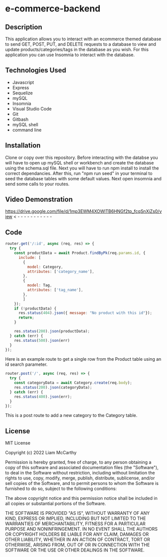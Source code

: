 # e-commerce-backend

## Description
This application allows you to interact with an ecommerce themed database to send GET, POST,
PUT, and DELETE requests to a database to view and update products/categories/tags in the database as you wish.
For this application you can use Insomnia to interact with the database. 

## Technologies Used
* Javascript
* Express
* Sequelize
* mySQL
* Insomnia
* Visual Studio Code
* Git
* Gitbash
* mySQL shell
* command line

## Installation 
Clone or copy over this repository.  Before interacting with the databse you will have to open up 
mySQL shell or workbench and create the database using the schema.sql file.  Next you will have to run npm
install to install the correct dependancies.  After this, run "npm run seed" in your terminal to seed the database
tables with some default values.  Next open insomnia and send some calls to your routes.

## Video Demonstration

https://drive.google.com/file/d/1mp3EWM4XOWlTB6HNGf2tp_fcqSnXiZs0/view < - - - - - - - - - - -

## Code 

```Javascript
router.get('/:id', async (req, res) => {
  try {
    const productData = await Product.findByPk(req.params.id, {
      include: [
        {
          model: Category,
          attributes: ['category_name'],
        },
        {
          model: Tag,
          attributes: ['tag_name'],
        },
        ]
    });
    if (!productData) {
      res.status(404).json({ message: "No product with this id"});
      return;
    }

    res.status(200).json(productData);
  } catch (err) {
    res.status(500).json(err)
  }
});
```
Here is an example route to get a single row from the Product table using an id search parameter.

```Javascript
router.post('/', async (req, res) => {
  try {
    const categoryData = await Category.create(req.body);
    res.status(200).json(categoryData);
  } catch (err) {
    res.status(400).json(err);
  }
});
```
This is a post route to add a new category to the Category table.

## License 
MIT License

Copyright (c) 2022 Liam McCarthy

Permission is hereby granted, free of charge, to any person obtaining a copy
of this software and associated documentation files (the "Software"), to deal
in the Software without restriction, including without limitation the rights
to use, copy, modify, merge, publish, distribute, sublicense, and/or sell
copies of the Software, and to permit persons to whom the Software is
furnished to do so, subject to the following conditions:

The above copyright notice and this permission notice shall be included in all
copies or substantial portions of the Software.

THE SOFTWARE IS PROVIDED "AS IS", WITHOUT WARRANTY OF ANY KIND, EXPRESS OR
IMPLIED, INCLUDING BUT NOT LIMITED TO THE WARRANTIES OF MERCHANTABILITY,
FITNESS FOR A PARTICULAR PURPOSE AND NONINFRINGEMENT. IN NO EVENT SHALL THE
AUTHORS OR COPYRIGHT HOLDERS BE LIABLE FOR ANY CLAIM, DAMAGES OR OTHER
LIABILITY, WHETHER IN AN ACTION OF CONTRACT, TORT OR OTHERWISE, ARISING FROM,
OUT OF OR IN CONNECTION WITH THE SOFTWARE OR THE USE OR OTHER DEALINGS IN THE
SOFTWARE.

